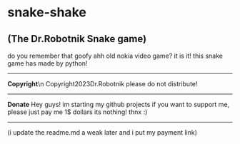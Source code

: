 # snake-shake
(The Dr.Robotnik Snake game)
------------------------------
do you remember that goofy ahh
old nokia video game?
it is it!
this snake game has made by python!
______________________________
**Copyright**\n
Copyright2023Dr.Robotnik
please do not distribute!
______________________________
**Donate**
Hey guys!
im starting my github projects
if you want to support me, 
please just pay me 1$ dollars
its nothing!
thnx :)
______________________________
(i update the readme.md a weak later and i put my payment link)

